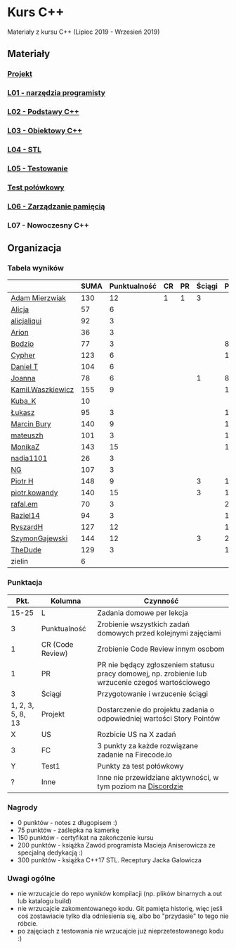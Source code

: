 # Kurs C++

Materiały z kursu C++ (Lipiec 2019 - Wrzesień 2019)

## Materiały

### [Projekt](project)
### [L01 - narzędzia programisty](L01-programmers-tools)
### [L02 - Podstawy C++](L02-C++-introduction)
### [L03 - Obiektowy C++](L03-object-oriented-cpp)
### [L04 - STL](L04-stl)
### [L05 - Testowanie](L05-testing)
### [Test połówkowy](https://forms.gle/5sGr9kWpAccmptpY9)
### [L06 - Zarządzanie pamięcią](L06-memory-management)
### L07 - Nowoczesny C++

## Organizacja

### Tabela wyników

|                                                     | SUMA | Punktualność | CR | PR | Ściągi | Projekt | US | FC | Test1 | Inne | L1 | L2 | L3 | L4 | L5 | L6 | L7 |
|-----------------------------------------------------|------|--------------|----|----|--------|---------|----|----|-------|------|----|----|----|----|----|----|----|
| [Adam Mierzwiak](https://github.com/adamvm)         |  130 |           12 |  1 |  1 |      3 |         |    | 15 |    17 |   10 | 15 | 15 | 15 |  6 | 20 |    |    |
| [Alicja](https://github.com/AlicjaBonder)           |   57 |            6 |    |    |        |         |    |    |       |      | 15 | 15 | 15 |    |  6 |    |    |
| [alicjaliqui](https://github.com/alicjaliQui)       |   92 |            3 |    |    |        |         |    |    |    29 |    2 | 15 | 15 |    | 22 |  6 |    |    |
| [Arion](https://github.com/Ariionex)                |   36 |            3 |    |    |        |         |    |    |       |    5 |  7 |    | 15 |    |  6 |    |    |
| [Bodzio](https://github.com/Dolaroza)               |   77 |            3 |    |    |        |       8 |    |    |    11 |    6 |  6 |    | 15 | 22 |  6 |    |    |
| [Cypher](https://github.com/ChopSeeGuy)             |  123 |            6 |    |    |        |      15 |    | 21 |    15 |    9 | 15 |  8 | 15 | 13 |  6 |    |    |
| [Daniel T](https://github.com/LinQ007)              |  104 |            6 |    |    |        |         |    | 15 |    20 |      | 15 | 15 | 12 |  5 | 17 |    |    |
| [Joanna](https://github.com/teojdb)                 |   78 |            6 |    |    |      1 |       8 |    |    |       |    3 | 15 |  9 |  8 | 22 |  6 |    |    |
| [Kamil.Waszkiewicz](https://github.com/darkassazi)  |  155 |            9 |    |    |        |      15 |    |    |    16 |    8 | 15 | 15 | 15 | 15 | 21 | 20 |    |
| [Kuba_K](https://github.com/kubakusz)               |   10 |              |    |    |        |         |    |    |       |    1 |  3 |    |    |    |  6 |    |    |
| [Łukasz](https://github.com/lucaswalicki)           |   95 |            3 |    |    |        |      10 |    |    |    18 |   11 | 13 |  4 |  8 | 11 | 17 |    |    |
| [Marcin Bury](https://github.com/MarcinBury92)      |  140 |            9 |    |    |        |      15 |    |    |    25 |    1 | 15 | 15 | 14 | 26 | 20 |    |    |
| [mateuszh](https://github.com/czarny247)            |  101 |            3 |    |    |        |      15 |    |    |    20 |   11 |  6 | 12 | 15 | 13 |  6 |    |    |
| [MonikaZ](https://github.com/MonikaZelechowska)     |  143 |           15 |    |    |        |      15 |    |    |    21 |    1 | 15 | 15 | 15 | 18 | 20 |  8 |    |
| [nadia1101](https://github.com/JustynaSlazak)       |   26 |            3 |    |    |        |         |    |    |       |    2 | 15 |    |    |    |  6 |    |    |
| [NG](https://github.com/NG90)                       |  107 |            3 |    |    |        |         |    |    |    22 |      | 15 | 15 | 14 | 18 | 20 |    |    |
| [Piotr H](https://github.com/PiotrHCpp)             |  148 |            9 |    |    |      3 |      15 |    |    |    24 |    6 | 15 | 15 | 14 | 26 | 21 |    |    |
| [piotr.kowandy](https://github.com/PiotrKowandy)    |  140 |           15 |    |    |      3 |      12 |    |    |    22 |    5 | 15 | 15 | 15 | 18 | 20 |    |    |
| [rafal.em](https://github.com/elRaphaelo)           |   70 |            3 |    |    |        |      20 |    |    |       |    5 |  7 |  2 | 14 | 13 |  6 |    |    |
| [Raziel14](https://github.com/Arakis14)             |   94 |            3 |    |    |        |      15 |    |    |    15 |      | 15 | 15 |  8 |  6 | 17 |    |    |
| [RyszardH](https://github.com/RyszardHalapacz)      |  127 |           12 |    |    |        |      12 |    |    |    24 |    2 |  9 | 15 | 15 | 18 | 20 |    |    |
| [SzymonGajewski](https://github.com/SzymonGajewski) |  144 |           12 |    |    |      3 |      20 |    |    |    21 |    6 | 15 | 15 | 14 | 18 | 20 |    |    |
| [TheDude](https://github.com/TheDude-cpu)           |  129 |            3 |    |    |        |      10 |    | 30 |    14 |    1 | 15 | 13 |  8 | 11 | 20 |  4 |    |
| zielin                                              |    6 |              |    |    |        |         |    |    |       |      |    |    |    |    |  6 |    |    |

### Punktacja

| Pkt.              | Kolumna           | Czynność |
|-------------------|-------------------|----------|
| 15-25             | L                 | Zadania domowe per lekcja |
| 3                 | Punktualność      | Zrobienie wszystkich zadań domowych przed kolejnymi zajęciami |
| 1                 | CR (Code Review)  | Zrobienie Code Review innym osobom |
| 1                 | PR                | PR nie będący zgłoszeniem statusu pracy domowej, np. zrobienie lub wrzucenie czegoś wartościowego |
| 3                 | Ściągi            | Przygotowanie i wrzucenie ściągi |
| 1, 2, 3, 5, 8, 13 | Projekt           | Dostarczenie do projektu zadania o odpowiedniej wartości Story Pointów |
| X                 | US                | Rozbicie US na X zadań |
| 3                 | FC                | 3 punkty za każde rozwiązane zadanie na Firecode.io
| Y                 | Test1             | Punkty za test połówkowy |
| ?                 | Inne              | Inne nie przewidziane aktywności, w tym poziom na [Discordzie](https://mee6.xyz/leaderboard/491367269302009857) |

### Nagrody

- 0 punktów - notes z długopisem :)
- 75 punktów - zaślepka na kamerkę
- 150 punktów - certyfikat na zakończenie kursu
- 200 punktów - książka Zawód programista Macieja Aniserowicza ze specjalną dedykacją :)
- 300 punktów - książka C++17 STL. Receptury Jacka Galowicza

### Uwagi ogólne

- nie wrzucajcie do repo wyników kompilacji (np. plików binarnych a.out lub katalogu build)
- nie wrzucajcie zakomentowanego kodu. Git pamięta historię, więc jeśli coś zostawiacie tylko dla odniesienia się, albo bo "przydasie" to tego nie róbcie.
- po zajęciach z testowania nie wrzucajcie już nieprzetestowanego kodu :)
